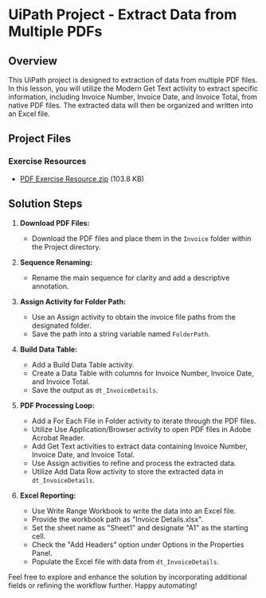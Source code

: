 # UiPath Project - Extract Data from Multiple PDFs

## Overview

This UiPath project is designed to  extraction of data from multiple PDF files. In this lesson, you will  utilize the Modern Get Text activity to extract specific information, including Invoice Number, Invoice Date, and Invoice Total, from native PDF files. The extracted data will then be organized and written into an Excel file.


## Project Files

### Exercise Resources

- [PDF Exercise Resource.zip](PDF%20Exercise%20Resource.zip) (103.8 KB)


## Solution Steps

1. **Download PDF Files:**
   - Download the PDF files and place them in the `Invoice` folder within the Project directory.

2. **Sequence Renaming:**
   - Rename the main sequence for clarity and add a descriptive annotation.

3. **Assign Activity for Folder Path:**
   - Use an Assign activity to obtain the invoice file paths from the designated folder.
   - Save the path into a string variable named `FolderPath`.

4. **Build Data Table:**
   - Add a Build Data Table activity.
   - Create a Data Table with columns for Invoice Number, Invoice Date, and Invoice Total.
   - Save the output as `dt_InvoiceDetails`.

5. **PDF Processing Loop:**
   - Add a For Each File in Folder activity to iterate through the PDF files.
   - Utilize Use Application/Browser activity to open PDF files in Adobe Acrobat Reader.
   - Add Get Text activities to extract data containing Invoice Number, Invoice Date, and Invoice Total.
   - Use Assign activities to refine and process the extracted data.
   - Utilize Add Data Row activity to store the extracted data in `dt_InvoiceDetails`.

6. **Excel Reporting:**
   - Use Write Range Workbook to write the data into an Excel file.
   - Provide the workbook path as "Invoice Details.xlsx".
   - Set the sheet name as "Sheet1" and designate "A1" as the starting cell.
   - Check the "Add Headers" option under Options in the Properties Panel.
   - Populate the Excel file with data from `dt_InvoiceDetails`.

Feel free to explore and enhance the solution by incorporating additional fields or refining the workflow further. Happy automating!
